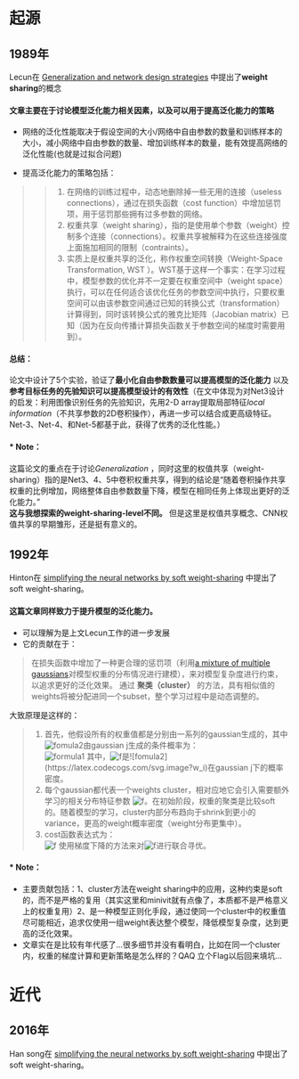 # 起源  

## 1989年 
Lecun在 [Generalization and network design strategies](https://d1wqtxts1xzle7.cloudfront.net/30766382/lecun-with-cover-page-v2.pdf?Expires=1650274558&Signature=IQMgrx-qH6SlHiQoNoCBQNnim1Xjw8DcG4gdCNuGSdEqOXJobmsIwXdwWi8HZ0Gl9R0C7ulVcnH83NeoyeZqZ7aiRD1M1lhTKnr5sp3l0W3xxwFm5QsAGGsCG81WsCStAV77NpkPm7Bxf26IykdoWqWdPjM4DZhQdJNBhqjzAAbaAmYEMB4erHoq5qosrYfgqZ3YfclBqdWPxDDT9Mn8Xperfs62WwaTnskldc7UUhd44LNYLcT5AyD3HzDxds9rFhj0TP5JKuLhtupyuY3k1BzaECBaFco4DcHRKx44EIJUxjY9HVcN1CkmQNwoIirKCPQ12qHxhH3NqDGK6wUXyA__&Key-Pair-Id=APKAJLOHF5GGSLRBV4ZA) 中提出了**weight sharing**的概念  

#### 文章主要在于讨论模型泛化能力相关因素，以及可以用于提高泛化能力的策略
* 网络的泛化性能取决于假设空间的大小/网络中自由参数的数量和训练样本的大小，减小网络中自由参数的数量、增加训练样本的数量，能有效提高网络的泛化性能(也就是过拟合问题)  

* 提高泛化能力的策略包括：
>> 1. 在网络的训练过程中，动态地删除掉一些无用的连接（useless connections），通过在损失函数（cost function）中增加惩罚项，用于惩罚那些拥有过多参数的网络。
>> 2. 权重共享（weight sharing），指的是使用单个参数（weight）控制多个连接（connections）。权重共享被解释为在这些连接强度上面施加相同的限制（contraints）。
>> 3. 实质上是权重共享的泛化，称作权重空间转换（Weight-Space Transformation, WST ）。WST基于这样一个事实：在学习过程中，模型参数的优化并不一定要在权重空间中（weight space）执行，可以在任何适合该优化任务的参数空间中执行，只要权重空间可以由该参数空间通过已知的转换公式（transformation）计算得到，同时该转换公式的雅克比矩阵（Jacobian matrix）已知（因为在反向传播计算损失函数关于参数空间的梯度时需要用到）。

#### 总结：  
论文中设计了5个实验，验证了**最小化自由参数数量可以提高模型的泛化能力** 以及**参考目标任务的先验知识可以提高模型设计的有效性**（在文中体现为对Net3设计的启发：利用图像识别任务的先验知识，先用2-D array提取局部特征*local information*（不共享参数的2D卷积操作），再进一步可以结合成更高级特征。Net-3、Net-4、和Net-5都基于此，获得了优秀的泛化性能。）

#### * Note：
这篇论文的重点在于讨论*Generalization* ，同时这里的权值共享（weight-sharing）指的是Net3、4、5中卷积权重共享，得到的结论是“随着卷积操作共享权重的比例增加，网络整体自由参数数量下降，模型在相同任务上体现出更好的泛化能力。”  
**这与我想探索的weight-sharing-level不同。** 但是这里是权值共享概念、CNN权值共享的早期雏形，还是挺有意义的。

## 1992年
Hinton在 [simplifying the neural networks by soft weight-sharing](http://www.cs.toronto.edu/~hinton/absps/sunspots.pdf) 中提出了soft weight-sharing。  

#### 这篇文章同样致力于提升模型的泛化能力。  
* 可以理解为是上文Lecun工作的进一步发展
* 它的贡献在于：
> 在损失函数中增加了一种更合理的惩罚项（利用[a mixture of multiple gaussians](https://metacademy.org/graphs/concepts/soft_weight_sharing_neural_nets#focus=mixture_of_gaussians&mode=learn)对模型权重的分布情况进行建模），来对模型复杂度进行约束，以追求更好的泛化效果。
> 通过 **聚类（cluster）** 的方法，具有相似值的weights将被分配进同一个subset，整个学习过程中是动态调整的。  

大致原理是这样的：  
> 1. 首先，他假设所有的权重值都是分别由一系列的gaussian生成的，其中![fomula2](https://latex.codecogs.com/svg.image?w_i)由gaussian j生成的条件概率为：  
                                 ![formula1](https://latex.codecogs.com/svg.image?r_j(w_i)=\frac{\pi_jp_j(w_i)}{\sum_{k}{\pi_kp_k(w_i)}})  
其中，![f](https://latex.codecogs.com/svg.image?p_j(w_i))是![fomula2](https://latex.codecogs.com/svg.image?w_i)在gaussian j下的概率密度。  
> 2. 每个gaussian都代表一个weights cluster，相对应地它会引入需要额外学习的相关分布特征参数 ![f](https://latex.codecogs.com/svg.image?\mu_j,\pi_j,\sigma_j)。在初始阶段，权重的聚类是比较soft的。随着模型的学习，cluster内部分布趋向于shrink到更小的variance，更高的weight概率密度（weight分布更集中）。  
> 3. cost函数表达式为：  
                                 ![f](https://latex.codecogs.com/svg.image?C&space;=&space;\frac{K}{\sigma&space;_{y}^{2}}\sum_{c}\frac{1}{2}(y_{c}-d_{c})^{2}-\sum_{i}log[\sum_{j}\pi_jp_j(w_i)&space;])  
 使用梯度下降的方法来对![f](https://latex.codecogs.com/svg.image?\mu_j,\pi_j,\sigma_y,w_i,\sigma_j)进行联合寻优。  
 
 #### * Note：  
* 主要贡献包括：1、cluster方法在weight sharing中的应用，这种约束是soft的，而不是严格的复用（其实这里和minivit就有点像了，本质都不是严格意义上的权重复用）2、是一种模型正则化手段，通过使同一个cluster中的权重值尽可能相近，追求仅使用一组weight表达整个模型，降低模型复杂度，达到更高的泛化效果。  
* 文章实在是比较有年代感了...很多细节并没有看明白，比如在同一个cluster内，权重的梯度计算和更新策略是怎么样的？QAQ 立个Flag以后回来填坑...  

# 近代
## 2016年
Han song在 [simplifying the neural networks by soft weight-sharing](http://www.cs.toronto.edu/~hinton/absps/sunspots.pdf) 中提出了soft weight-sharing。  
